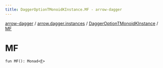 ```yaml
---
title: DaggerOptionTMonoidKInstance.MF - arrow-dagger
---
```


[arrow-dagger](../../index.html) / [arrow.dagger.instances](../index.html) / [DaggerOptionTMonoidKInstance](index.html) / [MF](./-m-f.html)

# MF

`fun MF(): Monad<`[`F`](index.html#F)`>`